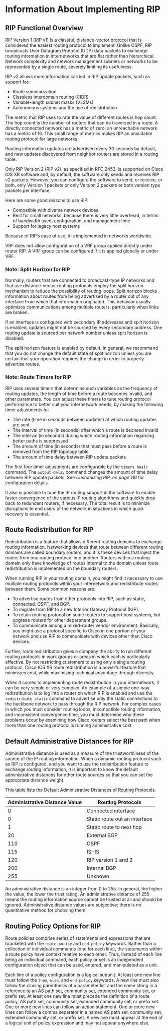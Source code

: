 # Information About Implementing RIP

## RIP Functional Overview

RIP Version 1 (RIP v1) is a classful, distance-vector protocol that is considered the easiest routing protocol to implement. Unlike OSPF, RIP broadcasts User Datagram Protocol (UDP) data packets to exchange routing information in internetworks that are flat rather than hierarchical. Network complexity and network management subnets or networks to be represented by a single route, severely limiting its usefulness.

RIP v2 allows more information carried in RIP update packets, such as support for:

- Route summarization
- Classless interdomain routing (CIDR)
- Variable-length subnet masks (VLSMs)
- Autonomous systems and the use of redistribution

The metric that RIP uses to rate the value of different routes is hop count. The hop count is the number of routers that can be traversed in a route. A directly connected network has a metric of zero; an unreachable network has a metric of 16. This small range of metrics makes RIP an unsuitable routing protocol for large networks.

Routing information updates are advertised every 30 seconds by default, and new updates discovered from neighbor routers are stored in a routing table.

Only RIP Version 2 (RIP v2), as specified in RFC 2453, is supported on Cisco IOS XR software and, by default, the software only sends and receives RIP v2 packets. However, you can configure the software to send, or receive, or both, only Version 1 packets or only Version 2 packets or both version type packets per interface.

Here are some good reasons to use RIP:

- Compatible with diverse network devices
- Best for small networks, because there is very little overhead, in terms of bandwidth used, configuration, and management time
- Support for legacy host systems

Because of RIP’s ease of use, it is implemented in networks worldwide.

VRF does not allow configuration of a VRF group applied directly under router RIP. A VRF group can be configured if it is applied globally or under VRF.

### Note: Split Horizon for RIP

Normally, routers that are connected to broadcast-type IP networks and that use distance-vector routing protocols employ the split horizon mechanism to reduce the possibility of routing loops. Split horizon blocks information about routes from being advertised by a router out of any interface from which that information originated. This behavior usually optimizes communications among multiple routers, particularly when links are broken.

If an interface is configured with secondary IP addresses and split horizon is enabled, updates might not be sourced by every secondary address. One routing update is sourced per network number unless split horizon is disabled.

The split horizon feature is enabled by default. In general, we recommend that you do not change the default state of split horizon unless you are certain that your operation requires the change in order to properly advertise routes.

### Note: Route Timers for RIP

RIP uses several timers that determine such variables as the frequency of routing updates, the length of time before a route becomes invalid, and other parameters. You can adjust these timers to tune routing protocol performance to better suit your internetwork needs, by making the following timer adjustments to:

- The rate (time in seconds between updates) at which routing updates are sent
- The interval of time (in seconds) after which a route is declared invalid
- The interval (in seconds) during which routing information regarding better paths is suppressed
- The amount of time (in seconds) that must pass before a route is removed from the RIP topology table
- The amount of time delay between RIP update packets

The first four timer adjustments are configurable by the `timers basic` command. The `output-delay` command changes the amount of time delay between RIP update packets. See *Customizing RIP, on page 116* for configuration details.

It also is possible to tune the IP routing support in the software to enable faster convergence of the various IP routing algorithms and quickly drop back to redundant routers, if necessary. The total result is to minimize disruptions to end users of the network in situations in which quick recovery is essential.

## Route Redistribution for RIP

Redistribution is a feature that allows different routing domains to exchange routing information. Networking devices that route between different routing domains are called boundary routers, and it is these devices that inject the routes from one routing protocol into another. Routers within a routing domain only have knowledge of routes internal to the domain unless route redistribution is implemented on the boundary routers.

When running RIP in your routing domain, you might find it necessary to use multiple routing protocols within your internetwork and redistribute routes between them. Some common reasons are:

- To advertise routes from other protocols into RIP, such as static, connected, OSPF, and BGP.
- To migrate from RIP to a new Interior Gateway Protocol (IGP).
- To retain routing protocol on some routers to support host systems, but upgrade routers for other department groups.
- To communicate among a mixed-router vendor environment. Basically, you might use a protocol specific to Cisco in one portion of your network and use RIP to communicate with devices other than Cisco devices.

Further, route redistribution gives a company the ability to run different routing protocols in work groups or areas in which each is particularly effective. By not restricting customers to using only a single routing protocol, Cisco IOS XR route redistribution is a powerful feature that minimizes cost, while maximizing technical advantage through diversity.

When it comes to implementing route redistribution in your internetwork, it can be very simple or very complex. An example of a simple one-way redistribution is to log into a router on which RIP is enabled and use the `redistribute static` command to advertise only the static connections to the backbone network to pass through the RIP network. For complex cases in which you must consider routing loops, incompatible routing information, and inconsistent convergence time, you must determine why these problems occur by examining how Cisco routers select the best path when more than one routing protocol is running administrative cost.

## Default Administrative Distances for RIP

Administrative distance is used as a measure of the trustworthiness of the source of the IP routing information. When a dynamic routing protocol such as RIP is configured, and you want to use the redistribution feature to exchange routing information, it is important to know the default administrative distances for other route sources so that you can set the appropriate distance weight.

This table lists the Default Administrative Distances of Routing Protocols.

| Administrative Distance Value | Routing Protocols           |
|-----------------------------|----------------------------|
| 0                           | Connected interface         |
| 0                           | Static route out an interface |
| 1                           | Static route to next hop    |
| 20                          | External BGP               |
| 110                         | OSPF                       |
| 115                         | IS-IS                      |
| 120                         | RIP version 1 and 2        |
| 200                         | Internal BGP               |
| 255                         | Unknown                    |

An administrative distance is an integer from 0 to 255. In general, the higher the value, the lower the trust rating. An administrative distance of 255 means the routing information source cannot be trusted at all and should be ignored. Administrative distance values are subjective; there is no quantitative method for choosing them.

## Routing Policy Options for RIP

Route policies comprise series of statements and expressions that are bracketed with the `route-policy` and `end-policy` keywords. Rather than a collection of individual commands (one for each line), the statements within a route policy have context relative to each other. Thus, instead of each line being an individual command, each policy or set is an independent configuration object that can be used, entered, and manipulated as a unit.

Each line of a policy configuration is a logical subunit. At least one new line must follow the `then`, `else`, and `end-policy` keywords. A new line must also follow the closing parenthesis of a parameter list and the name string in a reference to an AS path set, community set, extended community set, or prefix set. At least one new line must precede the definition of a route policy, AS path set, community set, extended community set, or prefix set. One or more new lines can follow an action statement. One or more new lines can follow a comma separator in a named AS path set, community set, extended community set, or prefix set. A new line must appear at the end of a logical unit of policy expression and may not appear anywhere else.
